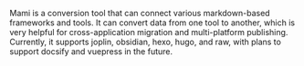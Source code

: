 Mami is a conversion tool that can connect various markdown-based frameworks and tools. It can convert data from one tool to another, which is very helpful for cross-application migration and multi-platform publishing. Currently, it supports joplin, obsidian, hexo, hugo, and raw, with plans to support docsify and vuepress in the future.